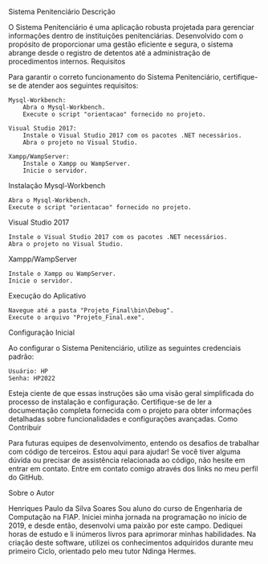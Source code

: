 Sistema Penitenciário
Descrição

O Sistema Penitenciário é uma aplicação robusta projetada para gerenciar informações dentro de instituições penitenciárias. Desenvolvido com o propósito de proporcionar uma gestão eficiente e segura, o sistema abrange desde o registro de detentos até a administração de procedimentos internos.
Requisitos

Para garantir o correto funcionamento do Sistema Penitenciário, certifique-se de atender aos seguintes requisitos:

    Mysql-Workbench:
        Abra o Mysql-Workbench.
        Execute o script "orientacao" fornecido no projeto.

    Visual Studio 2017:
        Instale o Visual Studio 2017 com os pacotes .NET necessários.
        Abra o projeto no Visual Studio.

    Xampp/WampServer:
        Instale o Xampp ou WampServer.
        Inicie o servidor.

Instalação
Mysql-Workbench

    Abra o Mysql-Workbench.
    Execute o script "orientacao" fornecido no projeto.

Visual Studio 2017

    Instale o Visual Studio 2017 com os pacotes .NET necessários.
    Abra o projeto no Visual Studio.

Xampp/WampServer

    Instale o Xampp ou WampServer.
    Inicie o servidor.


Execução do Aplicativo

    Navegue até a pasta "Projeto_Final\bin\Debug".
    Execute o arquivo "Projeto_Final.exe".

Configuração Inicial

Ao configurar o Sistema Penitenciário, utilize as seguintes credenciais padrão:

    Usuário: HP
    Senha: HP2022

Esteja ciente de que essas instruções são uma visão geral simplificada do processo de instalação e configuração. Certifique-se de ler a documentação completa fornecida com o projeto para obter informações detalhadas sobre funcionalidades e configurações avançadas.
Como Contribuir

Para futuras equipes de desenvolvimento, entendo os desafios de trabalhar com código de terceiros. Estou aqui para ajudar! Se você tiver alguma dúvida ou precisar de assistência relacionada ao código, não hesite em entrar em contato. Entre em contato comigo através dos links no meu perfil do GitHub.

Sobre o Autor

Henriques Paulo da Silva Soares
Sou aluno do curso de Engenharia de Computação na FIAP. Iniciei minha jornada na programação no início de 2019, e desde então, desenvolvi uma paixão por este campo. Dediquei horas de estudo e li inúmeros livros para aprimorar minhas habilidades. Na criação deste software, utilizei os conhecimentos adquiridos durante meu primeiro Ciclo, orientado pelo meu tutor Ndinga Hermes.
